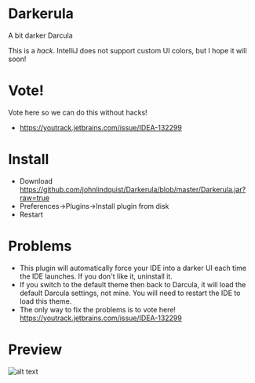 Darkerula
=========

A bit darker Darcula

This is a *hack*. IntelliJ does not support custom UI colors, but I hope it will soon!

Vote!
=======
Vote here so we can do this without hacks! 
- https://youtrack.jetbrains.com/issue/IDEA-132299

Install
========
- Download https://github.com/johnlindquist/Darkerula/blob/master/Darkerula.jar?raw=true
- Preferences->Plugins->Install plugin from disk
- Restart

Problems
========
* This plugin will automatically force your IDE into a darker UI each time the IDE launches. If you don't like it, uninstall it.
* If you switch to the default theme then back to Darcula, it will load the default Darcula settings, not mine. You will need to restart the IDE to load this theme.
* The only way to fix the problems is to vote here! https://youtrack.jetbrains.com/issue/IDEA-132299
 

Preview
=======
![alt text](https://raw.githubusercontent.com/johnlindquist/Darkerula/master/darkerula.png "Darkerula Preview")

